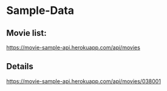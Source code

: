 # Sample-Data


## Movie list: 
https://movie-sample-api.herokuapp.com/api/movies

## Details 
https://movie-sample-api.herokuapp.com/api/movies/038001